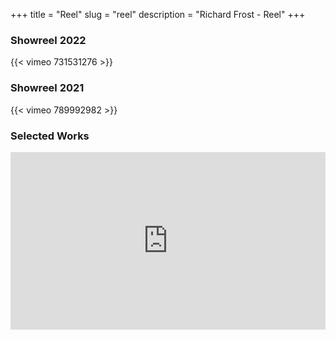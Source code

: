 +++
title = "Reel"
slug = "reel"
description = "Richard Frost - Reel"
+++

### Showreel 2022
{{< vimeo 731531276 >}}

### Showreel 2021
{{< vimeo 789992982 >}}

### Selected Works
<div style='padding:56.25% 0 0 0;position:relative;'><iframe src='https://vimeo.com/showcase/10119979/embed' allowfullscreen frameborder='0' style='position:absolute;top:0;left:0;width:100%;height:100%;'></iframe></div>

